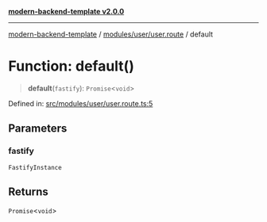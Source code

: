 [**modern-backend-template v2.0.0**](../../../../README.md)

***

[modern-backend-template](../../../../modules.md) / [modules/user/user.route](../README.md) / default

# Function: default()

> **default**(`fastify`): `Promise`\<`void`\>

Defined in: [src/modules/user/user.route.ts:5](https://github.com/maemreyo/saas-4cus-nodejs/blob/1a77de11cd6eaefe66c31c7f5de281673fc25ce5/src/modules/user/user.route.ts#L5)

## Parameters

### fastify

`FastifyInstance`

## Returns

`Promise`\<`void`\>
